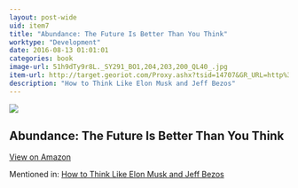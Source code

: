 ```yaml
---
layout: post-wide
uid: item7
title: "Abundance: The Future Is Better Than You Think"
worktype: "Development"
date: 2016-08-13 01:01:01
categories: book
image-url: 51h9dTy9r8L._SY291_BO1,204,203,200_QL40_.jpg
item-url: http://target.georiot.com/Proxy.ashx?tsid=14707&GR_URL=http%3A%2F%2Fwww.amazon.com%2FAbundance-Future-Better-Than-Think%2Fdp%2F145161683X%2F
description: "How to Think Like Elon Musk and Jeff Bezos"
---
```

<a href="http://target.georiot.com/Proxy.ashx?tsid=14707&GR_URL=http%3A%2F%2Fwww.amazon.com%2FAbundance-Future-Better-Than-Think%2Fdp%2F145161683X%2F" target="blank"><img src="../../../../img/thumbs/51h9dTy9r8L._SY291_BO1,204,203,200_QL40_.jpg" class="prod-img"></a>
<h2>Abundance: The Future Is Better Than You Think</h2>
<p><a class="btn btn-primary" href="http://target.georiot.com/Proxy.ashx?tsid=14707&GR_URL=http%3A%2F%2Fwww.amazon.com%2FAbundance-Future-Better-Than-Think%2Fdp%2F145161683X%2F" target="blank">View on Amazon</a><p>
<p>Mentioned in: <a href="http://fourhourworkweek.com/2015/01/20/elon-musk-and-jeff-bezos/" target="blank">How to Think Like Elon Musk and Jeff Bezos</a></p>
